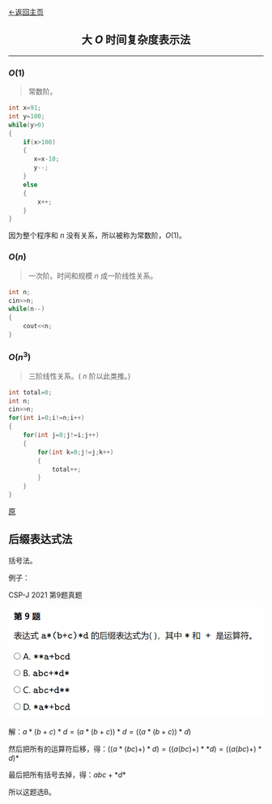 <head>
    <script src="https://cdn.mathjax.org/mathjax/latest/MathJax.js?config=TeX-AMS-MML_HTMLorMML" type="text/javascript"></script>
    <script type="text/x-mathjax-config">
        MathJax.Hub.Config({
            tex2jax: {
            skipTags: ['script', 'noscript', 'style', 'textarea', 'pre'],
            inlineMath: [['$','$']]
            }
        });
    </script>
</head>

[←返回主页](https://blog.jnw031.ga)

## <center>大 $O$ 时间复杂度表示法</center>

---

### $O(1)$

> 常数阶。

```cpp
int x=91;
int y=100;
while(y>0)
{
    if(x>100)
    {
       x=x-10;
       y--;
    }
    else
    {
        x++;
    }
}
```

因为整个程序和 $n$ 没有关系，所以被称为常数阶，$O(1)$。

### $O(n)$

> 一次阶。时间和规模 $n$ 成一阶线性关系。

```cpp
int n;
cin>>n;
while(n--)
{
    cout<<n;
}
```

### $O(n^3)$

> 三阶线性关系。( $n$ 阶以此类推。)

```cpp
int total=0;
int n;
cin>>n;
for(int i=0;i!=n;i++)
{
    for(int j=0;j!=i;j++)
    {
        for(int k=0;j!=j;k++)
        {
            total++;
        }
    }
}
```

[原](https://blog.csdn.net/stary_yan/article/details/51383480)

## 后缀表达式法

括号法。

例子：

CSP-J 2021 第9题真题

![真题](/img/csp-j-2021-9.png)

解：$a*(b+c)*d=(a*(b+c))*d=((a*(b+c))*d)$

然后把所有的运算符后移，得：$((a*(bc)+)*d)=((a(bc)+)**d)=((a(bc)+)*d)*$

最后把所有括号去掉，得：$abc+*d*$

所以这题选B。